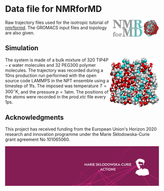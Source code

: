 # Data file for NMRforMD

<a href="webp">
  <img src="https://raw.githubusercontent.com/simongravelle/nmrformd/main/docs/source/figures/logo/logo-b.png" align="right" width="30%"/>
</a>

Raw trajectory files used for the 
isotropic tutorial of [nmrformd](https://nmrformd.readthedocs.io).
The GROMACS input files and topology are also given.

## Simulation

<a href="webp">
<img src="https://raw.githubusercontent.com/simongravelle/nmrformd/main/docs/source/figures/tutorials/isotropic-systems/snapshot.png" align="right" width="32%" />
</a>

The system is made of a bulk mixture of 320 $\text{TIP4P}-\epsilon$ water molecules
and 32 $\text{PEG}300$ polymer molecules. The trajectory was recorded
during a $10 \text{ns}$ production run performed with the open source code LAMMPS
in the NPT ensemble using a timestep of $1 \text{fs}$.
The imposed was temperature $T = 300^\circ\text{K}$, and the pressure
$p = 1 \text{atm}$. The positions of the atoms were recorded in
the *prod.xtc* file every $1 \text{ps}$.

## Acknowledgments

This project has received funding from the European
Union's Horizon 2020 research and innovation programme
under the Marie Skłodowska-Curie grant agreement No 101065060.

![MSCA image](https://raw.githubusercontent.com/simongravelle/nmrformd/main/docs/source/figures/logo/msca.png)

